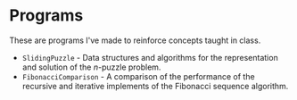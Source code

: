 # Programs

These are programs I've made to reinforce concepts taught in class.

- `SlidingPuzzle` - Data structures and algorithms for the representation and solution of the *n*-puzzle problem.
- `FibonacciComparison` - A comparison of the performance of the recursive and iterative implements of the Fibonacci
  sequence algorithm.